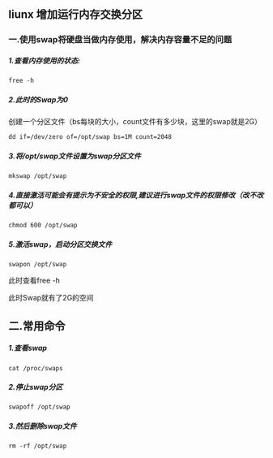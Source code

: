 ## liunx 增加运行内存交换分区

### 一.使用swap将硬盘当做内存使用，解决内存容量不足的问题

##### 1.查看内存使用的状态:

```shell
free -h
```

#####  2.此时的Swap为0

创建一个分区文件（bs每块的大小，count文件有多少块，这里的swap就是2G）

```shell
dd if=/dev/zero of=/opt/swap bs=1M count=2048
```

##### 3.将/opt/swap文件设置为swap分区文件

```shell
mkswap /opt/swap
```

##### 4.直接激活可能会有提示为不安全的权限,建议进行swap文件的权限修改（改不改都可以）

```shell
chmod 600 /opt/swap 
```

##### 5.激活swap，启动分区交换文件

```shell
swapon /opt/swap
```


此时查看free -h

此时Swap就有了2G的空间

## 二.常用命令

##### 1.查看swap

```shell
cat /proc/swaps
```

##### 2.停止swap分区

```shell
swapoff /opt/swap
```

##### 3.然后删除swap文件

```shell
rm -rf /opt/swap
```

